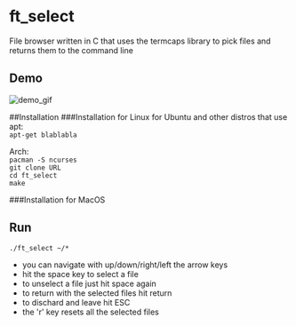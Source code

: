 # ft_select
File browser written in C that uses the termcaps library to pick files and returns them to the command line

## Demo
![demo_gif]()

##Installation
###Installation for Linux
for Ubuntu and other distros that use apt:  
`apt-get blablabla` 

Arch:  
`pacman -S ncurses`  
`git clone URL`  
`cd ft_select`  
`make`  

###Installation for MacOS

## Run  
`./ft_select ~/*`  
- you can navigate with up/down/right/left the arrow keys
- hit the space key to select a file
- to unselect a file just hit space again
- to return with the selected files hit return
- to dischard and leave hit ESC
- the 'r' key resets all the selected files



